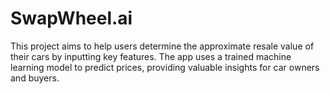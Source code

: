 # SwapWheel.ai
This project aims to help users determine the approximate resale value of their cars by inputting key features. The app uses a trained machine learning model to predict prices, providing valuable insights for car owners and buyers.
